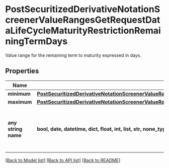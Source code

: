 # PostSecuritizedDerivativeNotationScreenerValueRangesGetRequestDataLifeCycleMaturityRestrictionRemainingTermDays

Value range for the remaining term to maturity expressed in days.

## Properties
Name | Type | Description | Notes
------------ | ------------- | ------------- | -------------
**minimum** | [**PostSecuritizedDerivativeNotationScreenerValueRangesGetRequestDataLifeCycleMaturityRestrictionRemainingTermDaysMinimum**](PostSecuritizedDerivativeNotationScreenerValueRangesGetRequestDataLifeCycleMaturityRestrictionRemainingTermDaysMinimum.md) |  | [optional] 
**maximum** | [**PostSecuritizedDerivativeNotationScreenerValueRangesGetRequestDataLifeCycleMaturityRestrictionRemainingTermDaysMaximum**](PostSecuritizedDerivativeNotationScreenerValueRangesGetRequestDataLifeCycleMaturityRestrictionRemainingTermDaysMaximum.md) |  | [optional] 
**any string name** | **bool, date, datetime, dict, float, int, list, str, none_type** | any string name can be used but the value must be the correct type | [optional]

[[Back to Model list]](../README.md#documentation-for-models) [[Back to API list]](../README.md#documentation-for-api-endpoints) [[Back to README]](../README.md)


